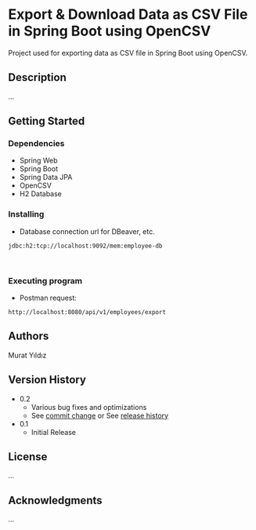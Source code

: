 # Export &amp; Download Data as CSV File in Spring Boot using OpenCSV
Project used for exporting data as CSV file in Spring Boot using OpenCSV.

## Description

...

## Getting Started

### Dependencies

* Spring Web
* Spring Boot
* Spring Data JPA
* OpenCSV
* H2 Database


### Installing

* Database connection url for DBeaver, etc.

```
jdbc:h2:tcp://localhost:9092/mem:employee-db
```

<br/>

### Executing program

* Postman request:

```
http://localhost:8080/api/v1/employees/export
```



## Authors
Murat Yıldız

## Version History

* 0.2
  * Various bug fixes and optimizations
  * See [commit change]() or See [release history]()
* 0.1
  * Initial Release

## License

...

## Acknowledgments
...
